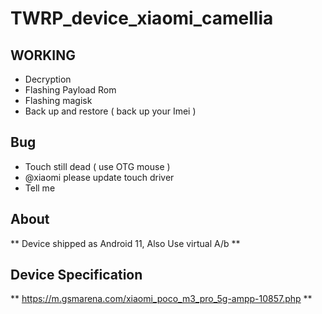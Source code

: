 # TWRP_device_xiaomi_camellia

## WORKING
- Decryption
- Flashing Payload Rom
- Flashing magisk
- Back up and restore ( back up your Imei )

## Bug
- Touch still dead ( use OTG mouse )
- @xiaomi please update touch driver
- Tell me

## About
** Device shipped as Android 11, Also Use virtual A/b **

## Device Specification
** https://m.gsmarena.com/xiaomi_poco_m3_pro_5g-ampp-10857.php **
